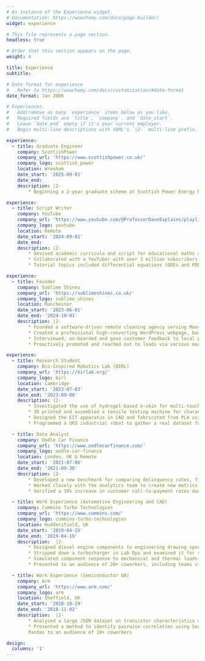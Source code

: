 ```yaml
---
# An instance of the Experience widget.
# Documentation: https://wowchemy.com/docs/page-builder/
widget: experience

# This file represents a page section.
headless: true

# Order that this section appears on the page.
weight: 4

title: Experience
subtitle:

# Date format for experience
#   Refer to https://wowchemy.com/docs/customization/#date-format
date_format: Jan 2006

# Experiences.
#   Add/remove as many `experience` items below as you like.
#   Required fields are `title`, `company`, and `date_start`.
#   Leave `date_end` empty if it's your current employer.
#   Begin multi-line descriptions with YAML's `|2-` multi-line prefix.

experience:
  - title: Graduate Engineer
    company: ScottishPower
    company_url: 'https://www.scottishpower.co.uk/'
    company_logo: scottish_power
    location: Wrexham
    date_start: '2025-09-01'
    date_end: 
    description: |2-
        * Beginning a 2-year graduate scheme at Scottish Power Energy Networks (SPEN), rotating through various roles, rotating through various projects and roles.

experience:
  - title: Script Writer
    company: YouTube
    company_url: 'https://www.youtube.com/@ProfessorDaveExplains/playlists'
    company_logo: youtube
    location: Remote
    date_start: '2024-09-01'
    date_end: 
    description: |2-
        * Devised academic curricula and script for educational maths and engineering tutorial videos on YouTube.
        * Collaborated with a YouTuber with over 3 million subscribers (Professor Dave Explains), who animated, voiced and published the videos on his channel.
        * Tutorial topics included differential equations (ODEs and PDEs) and four branches of engineering (electrical, mechanical, chemical, structural), for a total of ~100 videos at ~10 minutes each.

experience:
  - title: Founder
    company: Sublime Shines
    company_url: 'https://sublimeshines.co.uk/'
    company_logo: sublime_shines
    location: Manchester
    date_start: '2023-06-01'
    date_end: '2024-10-01'
    description: |2-
        * Founded a software-driven remote cleaning agency serving Manchester as a limited company
        * Created a professional high-converting WordPress webpage, booking form and VoIP phone line with IVR
        * Interviewed, on-boarded and gave customer feedback to local professional cleaners
        * Proactively promoted and reached out to leads via various marketing channels (social media, local news)

experience:
  - title: Research Student
    company: Bio-Inspired Robotics Lab (BIRL)
    company_url: 'https://birlab.org/'
    company_logo: birl
    location: Cambridge
    date_start: '2023-07-03'
    date_end: '2023-09-08'
    description: |2-
        * Investigated the use of hydrogel-based e-skin for multi-touch sensors via electrical impedance tomography (EIT) and published a paper to ICRA
        * 3D printed and assembled a tensile testing machine for characterising the hydrogel's mechanical and viscoelastic properties
        * Designed the EIT apparatus in CAD and fabricated from PLA using a laser cutter for the frame, and a gelatin-glycerol-carbon black sensorised e-skin.
        * Programmed a UR5 industrial robot to gather a real dataset for pressing of the e-skin, and trained/tested neural nets to predict touch position based on the EIT data.

  - title: Data Analyst
    company: Oodle Car Finance
    company_url: 'https://www.oodlecarfinance.com/'
    company_logo: oodle-car-finance
    location: London, UK & Remote
    date_start: '2021-07-06'
    date_end: '2021-09-30'
    description: |2-
        * Developed a new benchmark for comparing delinquency rates, fit to a variety of customer risk indicators
        * Worked closely with the analytics team to create new metrics for predicting arrears deterioration from live Salesforce databases with Looker, SQL and Excel, including use of VBA and Python for utility scripting and automation
        * Verified a 30% increase in customer call-to-payment rates due to the adoption of a new IVR telephony system

  - title: Work Experience (Automotive Engineering and CAD)
    company: Cummins Turbo Technologies
    company_url: 'https://www.cummins.com/'
    company_logo: cummins-turbo-technologies
    location: Huddersfield, UK
    date_start: '2019-04-15'
    date_end: '2019-04-19'
    description:  |2-
        * Designed diesel engine components to engineering drawing specifications with Creo
        * Stripped down a turbocharger in Lab Ops and examined it for surface defects using an X-ray diffractometer
        * Simulated component response to mechanical and thermal loads
        * Presented to an audience of 20+ coworkers, including teams via conference call in India and China

  - title: Work Experience (Semiconductor QA)
    company: Arm
    company_url: 'https://www.arm.com/'
    company_logo: arm
    location: Sheffield, UK
    date_start: '2018-10-29'
    date_end: '2018-11-02'
    description:  |2-
        * Analysed a large JSON dataset on transistor characteristics using Python in the Spyder IDE to identify trends in performance
        * Presented a method to identify pairwise correlation using Seaborn, NumPy and
        Pandas to an audience of 10+ coworkers

design:
  columns: '1'
---
```

